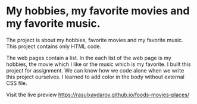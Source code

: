 <h1>My hobbies, my favorite movies and my favorite music.</h1>
The project is about my hobbies, favorite movies and my favorite music. This project contains only HTML code.

The web pages contain a list. In the each list of the web page is my hobbies,  the movie which I like or the music which is my favorite.
I built this project for assignment. We can know how we code alone when we write this project ourselves. I learned to add color in the body without external CSS file.

Visit the live preview https://rasulxaydarov.github.io/foods-movies-places/
